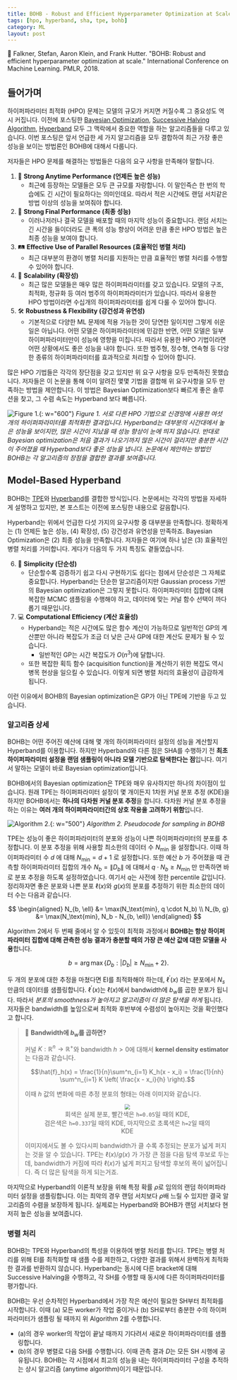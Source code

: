 ```yaml
---
title: BOHB - Robust and Efficient Hyperparameter Optimization at Scale
tags: [hpo, hyperband, sha, tpe, bohb]
category: ML
layout: post
---
```


📄 Falkner, Stefan, Aaron Klein, and Frank Hutter. "BOHB: Robust and efficient hyperparameter optimization at scale." International Conference on Machine Learning. PMLR, 2018.

<!--more-->

## 들어가며

하이퍼파라미터 최적화 (HPO) 문제는 모델의 규모가 커지면 커질수록 그 중요성도 역시 커집니다. 이전에 포스팅한 [Bayesian Optimization](https://otzslayer.github.io/ml/2022/12/03/bayesian-optimization.html), [Successive Halving Algorithm](https://otzslayer.github.io/ml/2022/12/24/successive-halving-algorithm.html), [Hyperband](https://otzslayer.github.io/ml/2023/01/15/hyperband.html) 모두 그 맥락에서 중요한 역할을 하는 알고리즘들을 다루고 있습니다. 이번 포스팅은 앞서 언급한 세 가지 알고리즘을 모두 결합하여 최근 가장 좋은 성능을 보이는 방법론인 BOHB에 대해서 다룹니다.

저자들은 HPO 문제를 해결하는 방법들은 다음의 요구 사항을 만족해야 말합니다.

1.  💪 **Strong Anytime Performance (언제든 높은 성능)**
	- 최근에 등장하는 모델들은 모두 큰 규모를 자랑합니다. 이 말인즉슨 한 번의 학습에도 긴 시간이 필요하다는 의미인데요. 따라서 적은 시간에도 랜덤 서치같은 방법 이상의 성능을 보여줘야 합니다.
2.  🏁 **Strong Final Performance (최종 성능)**
	- 이러나저러나 결국 모델을 배포할 때의 마지막 성능이 중요합니다. 랜덤 서치는 긴 시간을 들이더라도 큰 폭의 성능 향상이 어려운 만큼 좋은 HPO 방법은 높은 최종 성능을 보여야 합니다.
3.  🛤️ **Effective Use of Parallel Resources (효율적인 병렬 처리)**
	- 최근 대부분의 환경이 병렬 처리를 지원하는 만큼 효율적인 병렬 처리를 수행할 수 있어야 합니다.
4.  🚜 **Scalability (확장성)**
	- 최근 많은 모델들은 매우 많은 하이퍼파라미터를 갖고 있습니다. 모델의 구조, 최적화, 정규화 등 여러 범주의 하이퍼파라미터가 있습니다. 따라서 유용한 HPO 방법이라면 수십개의 하이퍼파라미터를 쉽게 다룰 수 있어야 합니다.
5.  🛠️ **Robustness & Flexibility (강건성과 유연성)**
	- 기본적으로 다양한 ML 문제에 적용 가능한 것이 당연한 일이지만 그렇게 쉬운 일은 아닙니다. 어떤 모델은 하이퍼파라미터에 민감한 반면, 어떤 모델은 일부 하이퍼파라미터만이 성능에 영향을 미칩니다. 따라서 유용한 HPO 기법이라면 어떤 상황에서도 좋은 성능을 내야 합니다. 또한 범주형, 정수형, 연속형 등 다양한 종류의 하이퍼파라미터를 효과적으로 처리할 수 있어야 합니다.

많은 HPO 기법들은 각각의 장단점을 갖고 있지만 위 요구 사항을 모두 만족하진 못했습니다. 저자들은 이 논문을 통해 이미 알려진 몇몇 기법을 결합해 위 요구사항을 모두 만족하는 방법을 제안합니다. 이 방법은 Bayesian Optimization보다 빠르게 좋은 솔루션을 찾고, 그 수렴 속도는 Hyperband 보다 빠릅니다.

![Figure 1.](https://i.imgur.com/QgFhkVq.png){: w="600"}
_Figure 1. 서로 다른 HPO 기법으로 신경망에 사용한 여섯 개의 하이퍼파라미터를 최적화한 결과입니다. Hyperband는 대부분의 시간대에서 높은 성능을 보이지만, 많은 시간이 지났을 때 성능 향상이 눈에 띄지 않습니다. 반대로 Bayesian optimization은 처음 결과가 나오기까지 많은 시간이 걸리지만 충분한 시간이 주어졌을 때 Hyperband보다 좋은 성능을 냅니다.  논문에서 제안하는 방법인 BOHB는 각 알고리즘의 장점을 결합한 결과를 보여줍니다._


## Model-Based Hyperband

BOHB는 [TPE](https://otzslayer.github.io/ml/2022/12/03/bayesian-optimization.html#tree-structured-parzen-estimators-tpe)와 [Hyperband](https://otzslayer.github.io/ml/2023/01/15/hyperband.html)를 결합한 방식입니다. 논문에서는 각각의 방법을 자세하게 설명하고 있지만, 본 포스트는 이전에 포스팅한 내용으로 갈음합니다.

Hyperband는 위에서 언급한 다섯 가지의 요구사항 중 대부분을 만족합니다. 정확하게는 (1) 언제든 높은 성능, (4) 확장성, (5) 강건성과 유연성을 만족하죠. Bayesian Optimization은 (2) 최종 성능을 만족합니다. 저자들은 여기에 하나 남은 (3) 효율적인 병렬 처리를 가미합니다. 게다가 다음의 두 가지 특징도 곁들였습니다.

6. 🚅 **Simplicity (단순성)**
	- 단순할수록 검증하기 쉽고 다시 구현하기도 쉽다는 점에서 단순성은 그 자체로 중요합니다. Hyperband는 단순한 알고리즘이지만 Gaussian process 기반의 Bayesian optimization은 그렇지 못합니다. 하이퍼파라미터 집합에 대해 복잡한 MCMC 샘플링을 수행해야 하고, 데이터에 맞는 커널 함수 선택이 까다롭기 때문입니다.
7.  💻 **Computational Efficiency (계산 효율성)**
	-  Hyperband는 적은 시간에도 많은 함수 계산이 가능하므로 일반적인 GP의 계산뿐만 아니라 복잡도가 조금 더 낮은 근사 GP에 대한 계산도 문제가 될 수 있습니다.
		- 일반적인 GP는 시간 복잡도가 $O(n^3)$에 달합니다.
	- 또한 복잡한 획득 함수 (acquisition function)을 계산하기 위한 복잡도 역시 병목 현상을 일으킬 수 있습니다. 이렇게 되면 병렬 처리의 효율성이 급감하게 됩니다.

이런 이유에서 BOHB의 Bayesian optimization은 GP가 아닌 TPE에 기반을 두고 있습니다.

### 알고리즘 상세

BOHB는 어떤 주어진 예산에 대해 몇 개의 하이퍼파라미터 설정의 성능을 계산할지 Hyperband를 이용합니다. 하지만 Hyperband와 다른 점은 SHA를 수행하기 전 **최초 하이퍼파라미터 설정을 랜덤 샘플링이 아니라 모델 기반으로 탐색한다는 점**입니다. 여기서 말하는 모델이 바로 Bayesian optimization입니다. 

BOHB에서의 Bayesian optimization은 TPE와 매우 유사하지만 하나의 차이점이 있습니다. 원래 TPE는 하이퍼파라미터 설정이 몇 개이든지 1차원 커널 분포 추정 (KDE)을 하지만 BOHB에서는 **하나의 다차원 커널 분포 추정**을 합니다. 다차원 커널 분포 추정을 하는 이유는 **여러 개의 하이퍼파라미터간의 상호 작용을 고려하기 위함**입니다.

![Algorithm 2.](https://i.imgur.com/AVo5WBq.png){: w="500"}
_Algorithm 2. Pseudocode for sampling in BOHB_

TPE는 성능이 좋은 하이퍼파라미터의 분포와 성능이 나쁜 하이퍼파라미터의 분포를 추정합니다. 이 분포 추정을 위해 사용할 최소한의 데이터 수 $N_\text{min}$ 을 설정합니다. 이때 하이퍼파라미터 수 $d$ 에 대해 $N_\text{min} = d+1$ 로 설정합니다. 또한 예산 $b$ 가 주어졌을 때 관측할 하이퍼파라미터 집합의 개수  $N_b = \|D_b\|$ 에 대해서 $q \cdot N_b \geq N_\min$ 만 만족하면 바로 분포 추정을 하도록 설정하였습니다. 여기서 $q$는 사전에 정한 percentile 값입니다. 정리하자면 좋은 분포와 나쁜 분포 $\ell(x)$와 $g(x)$의 분포를 추정하기 위한 최소한의 데이터 수는 다음과 같습니다.

$$
\begin{aligned}
  N_{b, \ell} &= \max(N_\text{min}, q \cdot N_b) \\
  N_{b, g} &= \max(N_\text{min}, N_b - N_{b, \ell})
\end{aligned}
$$

Algorithm 2에서 두 번째 줄에서 알 수 있듯이 최적화 과정에서 **BOHB는 항상 하이퍼파라미터 집합에 대해 관측한 성능 결과가 충분할 때의 가장 큰 예산 값에 대한 모델을 사용**합니다. 

$$
b = \arg \max \{ D_b : |D_b| \geq N_\text{min} + 2 \}.
$$

두 개의 분포에 대한 추정을 마쳤다면 EI를 최적화해야 하는데, $\ell^\prime(x)$ 라는 분포에서 $N_s$ 만큼의 데이터를 샘플링합니다. $\ell^\prime(x)$는 $\ell(x)$에서 bandwidth에 $b_w$를 곱한 분포가 됩니다. 따라서 *분포의 smoothness가 높아지고 알고리즘이 더 많은 탐색을 하게* 됩니다. 저자들은 bandwidth를 높임으로써 최적화 후반부에 수렴성이 높아지는 것을 확인했다고 합니다.

> 🤔 **Bandwidth에 $b_w$를 곱하면?**
> 
> 커널 $K : \mathbb{R}^n \to \mathbb{R}^+$와 bandwidth $h > 0$에 대해서 **kernel density estimator**는 다음과 같습니다.
> 
> $$\hat{f}_h(x) = \frac{1}{n}\sum^n_{i=1} K_h(x - x_i) = \frac{1}{nh} \sum^n_{i=1} K \left( \frac{x - x_i}{h} \right).$$
> 
> 이때 $h$ 값의 변화에 따른 추정 분포의 형태는 아래 이미지와 같습니다.
> <center>  <figure>   <img src="https://upload.wikimedia.org/wikipedia/commons/thumb/e/e5/Comparison_of_1D_bandwidth_selectors.png/440px-Comparison_of_1D_bandwidth_selectors.png" style="zoom:75%;" loading="lazy" />  <figcaption style="text-align: center; font-size: var(--font-smaller);">회색은 실제 분포, 빨간색은 <code>h=0.05</code>일 때의 KDE, <br>검은색은 <code>h=0.337</code>일 때의 KDE, 마지막으로 초록색은 <code>h=2</code>일 때의 KDE</figcaption> </figure></center>
> 
> 이미지에서도 볼 수 있다시피 bandwidth가 클 수록 추정되는 분포가 넓게 퍼지는 것을 알 수 있습니다. TPE는 $\ell(x)/g(x)$ 가 가장 큰 점을 다음 탐색 후보로 두는데, bandwidth가 커짐에 따라 $\ell(x)$가 넓게 퍼지고 탐색할 후보의 폭이 넓어집니다. 즉 더 많은 탐색을 하게 되는거죠.

마지막으로 Hyperband의 이론적 보장을 위해 특정 확률 $\rho$로 임의의 랜덤 하이퍼파라미터 설정을 샘플링합니다. 이는 최악의 경우 랜덤 서치보다 $\rho$배 느릴 수 있지만 결국 알고리즘의 수렴을 보장하게 됩니다. 실제로는 Hyperband와 BOHB가 랜덤 서치보다 현저히 높은 성능을 보여줍니다.

### 병렬 처리

BOHB는 TPE와 Hyperband의 특성을 이용하여 병렬 처리를 합니다. TPE는 병렬 처리를 위해 EI를 최적화할 때 샘플 수를 제한하고, 다양한 결과를 위해서 완벽하게 최적화한 결과를 반환하지 않습니다. Hyperband는 동시에 다른 bracket에 대해 Successive Halving을 수행하고, 각 SH를 수행할 때 동시에 다른 하이퍼파라미터를 평가합니다.

BOHB는 우선 순차적인 Hyperband에서 가장 작은 예산이 필요한 SH부터 최적화를 시작합니다. 이때 (a) 모든 worker가 작업 중이거나 (b) SH로부터 충분한 수의 하이퍼파라미터가 샘플링 될 때까지 위 Algorithm 2를 수행합니다.
- (a)의 경우 worker의 작업이 끝날 때까지 기다려서 새로운 하이퍼파라미터를 샘플링합니다.
- (b)의 경우 병렬로 다음 SH를 수행합니다.
이때 관측 결과 $D$는 모든 SH 시행에 공유됩니다. BOHB는 각 시점에서 최고의 성능을 내는 하이퍼파라미터 구성을 추적하는 상시 알고리즘 (anytime algorithm)이기 때문입니다.